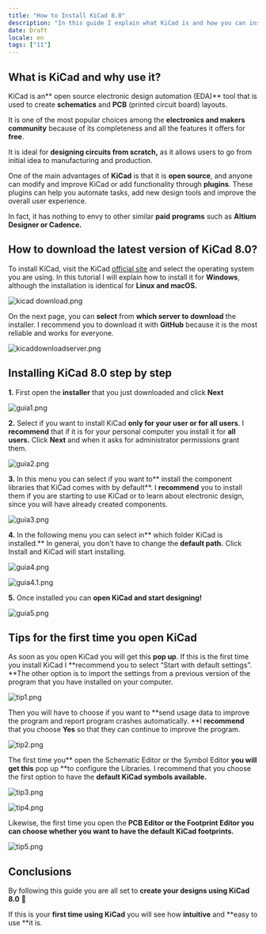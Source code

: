 ```yaml
---
title: "How to Install KiCad 8.0"
description: "In this guide I explain what KiCad is and how you can install the latest version of KiCad 8.0"
date: Draft
locale: en
tags: ["11"]
---
```


## What is KiCad and why use it?

KiCad is an** open source electronic design automation (EDA)** tool that is used to create **schematics** and **PCB** (printed circuit board) layouts. 

It is one of the most popular choices among the **electronics and makers community** because of its completeness and all the features it offers for **free**.

It is ideal for **designing circuits from scratch,** as it allows users to go from initial idea to manufacturing and production.

One of the main advantages of **KiCad** is that it is **open source**, and anyone can modify and improve KiCad or add functionality through **plugins**. These plugins can help you automate tasks, add new design tools and improve the overall user experience.

In fact, it has nothing to envy to other similar **paid** **programs** such as **Altium Designer or Cadence.**

## How to download the latest version of KiCad 8.0?

To install KiCad, visit the KiCad [official site](https://www.kicad.org/download/) and select the operating system you are using. In this tutorial I will explain how to install it for **Windows**, although the installation is identical for **Linux and macOS.**

![kicad download.png](images/image-1.png)

On the next page, you can **select** from **which server to download** the installer. I recommend you to download it with **GitHub** because it is the most reliable and works for everyone.

![kicaddownloadserver.png](images/image-2.png)

## Installing KiCad 8.0 step by step

**1.** First open the **installer** that you just downloaded and click **Next**

![guia1.png](images/image-3.png)

**2.** Select if you want to install KiCad **only for your user or for all users**. I **recommend** that if it is for your personal computer you install it for **all users.** Click **Next** and when it asks for administrator permissions grant them.

![guia2.png](images/image-4.png)

**3.** In this menu you can select if you want to** install the component libraries that KiCad comes with by default**. I **recommend** you to install them if you are starting to use KiCad or to learn about electronic design, since you will have already created components.

![guia3.png](images/image-5.png)

**4.** In the following menu you can select in** which folder KiCad is installed.** In general, you don't have to change the **default path.** Click Install and KiCad will start installing.

![guia4.png](images/image-6.png)

![guia4.1.png](images/image-7.png)

**5.** Once installed you can **open KiCad and start designing!**

![guia5.png](images/image-8.png)

## Tips for the first time you open KiCad

As soon as you open KiCad you will get this **pop up**. If this is the first time you install KiCad I **recommend you to select “Start with default settings”. **The other option is to import the settings from a previous version of the program that you have installed on your computer.

![tip1.png](images/image-9.png)

Then you will have to choose if you want to **send usage data to improve the program and report program crashes automatically. **I **recommend** that you choose **Yes** so that they can continue to improve the program.

![tip2.png](images/image-10.png)

The first time you** open the Schematic Editor or the Symbol Editor **you will get this** pop up **to configure the Libraries. I recommend that you choose the first option to have the **default KiCad symbols available.**

![tip3.png](images/image-11.png)

![tip4.png](images/image-12.png)

Likewise, the first time you open the **PCB Editor or the Footprint Editor **you can choose whether you want to have the** default KiCad footprints.**

![tip5.png](images/image-13.png)

## Conclusions

By following this guide you are all set to **create your designs using KiCad 8.0** 🚀

If this is your **first time using KiCad** you will see how **intuitive** and **easy to use **it is.

